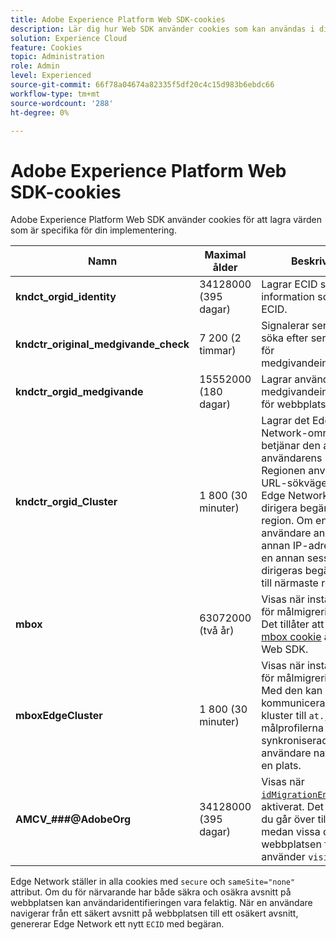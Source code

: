 ```yaml
---
title: Adobe Experience Platform Web SDK-cookies
description: Lär dig hur Web SDK använder cookies som kan användas i din implementering.
solution: Experience Cloud
feature: Cookies
topic: Administration
role: Admin
level: Experienced
source-git-commit: 66f78a04674a82335f5df20c4c15d983b6ebdc66
workflow-type: tm+mt
source-wordcount: '288'
ht-degree: 0%

---
```


# Adobe Experience Platform Web SDK-cookies

Adobe Experience Platform Web SDK använder cookies för att lagra värden som är specifika för din implementering.

| Namn | Maximal ålder | Beskrivning |
|---|---|---|
| **kndct_orgid_identity** | 34128000 (395 dagar) | Lagrar ECID samt annan information som rör ECID. |
| **kndctr_original_medgivande_check** | 7 200 (2 timmar) | Signalerar servern att söka efter serversidan för medgivandeinställningar. |
| **kndctr_orgid_medgivande** | 15552000 (180 dagar) | Lagrar användarens medgivandeinställning för webbplatsen. |
| **kndctr_orgid_Cluster** | 1 800 (30 minuter) | Lagrar det Edge Network-område som betjänar den aktuella användarens begäran. Regionen används i URL-sökvägen så att Edge Network kan dirigera begäran till rätt region. Om en användare ansluter till en annan IP-adress eller i en annan session dirigeras begäran igen till närmaste region. |
| **mbox** | 63072000 (två år) | Visas när inställningen för målmigrering är true. Det tillåter att Target [mbox cookie](https://developer.adobe.com/target/implement/client-side/atjs/atjs-cookies/) anges av Web SDK. |
| **mboxEdgeCluster** | 1 800 (30 minuter) | Visas när inställningen för målmigrering är true. Med den kan Web SDK kommunicera rätt edge-kluster till `at.js` så att målprofilerna kan vara synkroniserade när användare navigerar på en plats. |
| **AMCV_###@AdobeOrg** | 34128000 (395 dagar) | Visas när [`idMigrationEnabled`](https://experienceleague.adobe.com/en/docs/experience-platform/web-sdk/commands/configure/idmigrationenabled) är aktiverat. Det hjälper när du går över till Web SDK medan vissa delar av webbplatsen fortfarande använder `visitor.js`. |

Edge Network ställer in alla cookies med `secure` och `sameSite="none"` attribut. Om du för närvarande har både säkra och osäkra avsnitt på webbplatsen kan användaridentifieringen vara felaktig. När en användare navigerar från ett säkert avsnitt på webbplatsen till ett osäkert avsnitt, genererar Edge Network ett nytt `ECID` med begäran.
